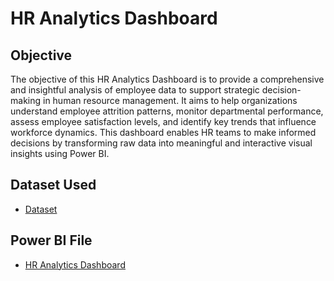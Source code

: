 # HR Analytics Dashboard
## Objective
The objective of this HR Analytics Dashboard is to provide a comprehensive and insightful analysis of employee data to support strategic decision-making in human resource management. It aims to help organizations understand employee attrition patterns, monitor departmental performance, assess employee satisfaction levels, and identify key trends that influence workforce dynamics. This dashboard enables HR teams to make informed decisions by transforming raw data into meaningful and interactive visual insights using Power BI.

## Dataset Used
- <a href= "https://github.com/Tejasssss06/HR-Analytics-Dashboard/blob/main/HR_Dataset.csv">Dataset</a>

## Power BI File
- <a href= "https://github.com/Tejasssss06/HR-Analytics-Dashboard/blob/main/HR%20Analytics%20Dashboard.pbix">HR Analytics Dashboard</a>



